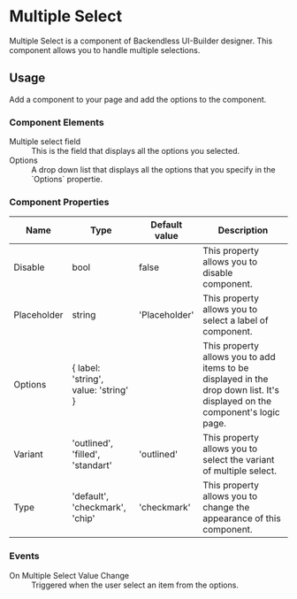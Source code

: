 # Multiple Select

Multiple Select is a component of Backendless UI-Builder designer. This component allows you to handle multiple selections.

## Usage

Add a component to your page and add the options to the component.

### Component Elements

<dl>
<dt>Multiple select field</dt>
<dd>This is the field that displays all the options you selected.</dd>
<dt>Options</dt>
<dd>A drop down list that displays all the options that you specify in the `Options` propertie.</dd>
</dl>

### Component Properties

  Name         | Type       | Default value       | Description
 --------------|------------|---------------------|-------------------------------------------------------------------------------------
  Disable      | bool       | false               | This property allows you to disable component.
  Placeholder  | string     | 'Placeholder'       | This property allows you to select a label of component.
  Options      | { label: 'string', value: 'string' } |           | This property allows you to add items to be displayed in the drop down list. It's displayed on the component's logic page.
  Variant      | 'outlined', 'filled', 'standart' | 'outlined'  | This property allows you to select the variant of multiple select.
  Type         | 'default', 'checkmark', 'chip'   | 'checkmark' | This property allows you to change the appearance of this component.

### Events

<dl>
<dt>On Multiple Select Value Change</dt>
<dd>Triggered when the user select an item from the options.</dd>
</dl>
